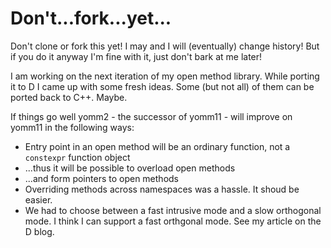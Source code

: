 # Don't...fork...yet...

Don't clone or fork this yet! I may and I will (eventually) change history! But
if you do it anyway I'm fine with it, just don't bark at me later!

I am working on the next iteration of my open method library. While porting it
to D I came up with some fresh ideas. Some (but not all) of them can be ported
back to C++. Maybe.

If things go well yomm2 - the successor of yomm11 - will improve on yomm11 in
the following ways:

- Entry point in an open method will be an ordinary function, not a `constexpr`
  function object
- ...thus it will be possible to overload open methods
- ...and form pointers to open methods
- Overriding methods across namespaces was a hassle. It shoud be easier.
- We had to choose between a fast intrusive mode and a slow orthogonal mode. I
  think I can support a fast orthgonal mode. See my article on the D blog.
